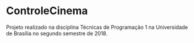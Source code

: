 # ControleCinema
Projeto realizado na disciplina Técnicas de Programação 1 na Universidade de Brasília no segundo semestre de 2018.
